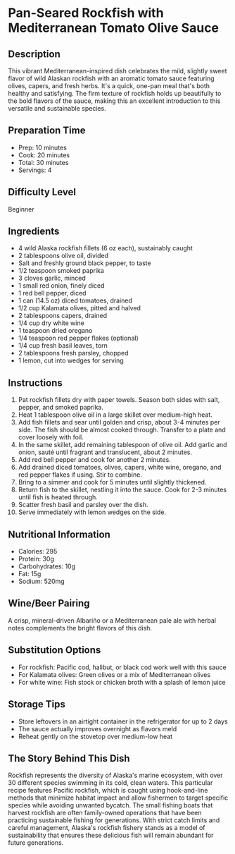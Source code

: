 # Pan-Seared Rockfish with Mediterranean Tomato Olive Sauce

## Description
This vibrant Mediterranean-inspired dish celebrates the mild, slightly sweet flavor of wild Alaskan rockfish with an aromatic tomato sauce featuring olives, capers, and fresh herbs. It's a quick, one-pan meal that's both healthy and satisfying. The firm texture of rockfish holds up beautifully to the bold flavors of the sauce, making this an excellent introduction to this versatile and sustainable species.

## Preparation Time
- Prep: 10 minutes
- Cook: 20 minutes
- Total: 30 minutes
- Servings: 4

## Difficulty Level
Beginner

## Ingredients
- 4 wild Alaska rockfish fillets (6 oz each), sustainably caught
- 2 tablespoons olive oil, divided
- Salt and freshly ground black pepper, to taste
- 1/2 teaspoon smoked paprika
- 3 cloves garlic, minced
- 1 small red onion, finely diced
- 1 red bell pepper, diced
- 1 can (14.5 oz) diced tomatoes, drained
- 1/2 cup Kalamata olives, pitted and halved
- 2 tablespoons capers, drained
- 1/4 cup dry white wine
- 1 teaspoon dried oregano
- 1/4 teaspoon red pepper flakes (optional)
- 1/4 cup fresh basil leaves, torn
- 2 tablespoons fresh parsley, chopped
- 1 lemon, cut into wedges for serving

## Instructions
1. Pat rockfish fillets dry with paper towels. Season both sides with salt, pepper, and smoked paprika.
2. Heat 1 tablespoon olive oil in a large skillet over medium-high heat.
3. Add fish fillets and sear until golden and crisp, about 3-4 minutes per side. The fish should be almost cooked through. Transfer to a plate and cover loosely with foil.
4. In the same skillet, add remaining tablespoon of olive oil. Add garlic and onion, sauté until fragrant and translucent, about 2 minutes.
5. Add red bell pepper and cook for another 2 minutes.
6. Add drained diced tomatoes, olives, capers, white wine, oregano, and red pepper flakes if using. Stir to combine.
7. Bring to a simmer and cook for 5 minutes until slightly thickened.
8. Return fish to the skillet, nestling it into the sauce. Cook for 2-3 minutes until fish is heated through.
9. Scatter fresh basil and parsley over the dish.
10. Serve immediately with lemon wedges on the side.

## Nutritional Information
- Calories: 295
- Protein: 30g
- Carbohydrates: 10g
- Fat: 15g
- Sodium: 520mg

## Wine/Beer Pairing
A crisp, mineral-driven Albariño or a Mediterranean pale ale with herbal notes complements the bright flavors of this dish.

## Substitution Options
- For rockfish: Pacific cod, halibut, or black cod work well with this sauce
- For Kalamata olives: Green olives or a mix of Mediterranean olives
- For white wine: Fish stock or chicken broth with a splash of lemon juice

## Storage Tips
- Store leftovers in an airtight container in the refrigerator for up to 2 days
- The sauce actually improves overnight as flavors meld
- Reheat gently on the stovetop over medium-low heat

## The Story Behind This Dish
Rockfish represents the diversity of Alaska's marine ecosystem, with over 30 different species swimming in its cold, clean waters. This particular recipe features Pacific rockfish, which is caught using hook-and-line methods that minimize habitat impact and allow fishermen to target specific species while avoiding unwanted bycatch. The small fishing boats that harvest rockfish are often family-owned operations that have been practicing sustainable fishing for generations. With strict catch limits and careful management, Alaska's rockfish fishery stands as a model of sustainability that ensures these delicious fish will remain abundant for future generations.